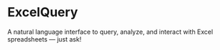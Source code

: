 # ExcelQuery
A natural language interface to query, analyze, and interact with Excel spreadsheets — just ask!

